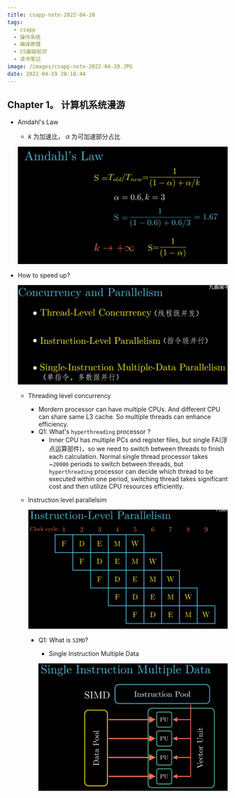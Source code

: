 ```yaml
---
title: csapp-note-2022-04-20
tags:
  - csapp
  - 操作系统
  - 编译原理
  - CS基础知识
  - 读书笔记
image: /images/csapp-note-2022-04-20.JPG
date: 2022-04-19 20:18:44
---
```

## Chapter 1。 计算机系统漫游
- Amdahl's Law
  - $k$ 为加速比， $\alpha$ 为可加速部分占比

  ![1-9-Amdahls-Law](assets/1-9-Amdahls-Law.png)

- How to speed up?
  
  ![1-10-concurrency-parallelsim](assets/1-10-concurrency-parallelsim.png)
  
  - Threading level concurrency
    - Mordern processor can have multiple CPUs. And different CPU can share same L3 cache. So multiple threads can enhance efficiency.
    - Q1: What's `hyperthreading` processor ?
      - Inner CPU has multiple PCs and register files, but single FA(浮点运算部件)，so we need to switch between threads to finish each calculation. Normal single thread processor takes ~`20000` periods to switch between threads, but `hyperthreading` processor can decide which thread to be executed within one period, switching thread takes significant cost and then utilize CPU resources efficiently. 
    

  
  - Instruction level parallelsim

    ![1-11-instruction-level-parallelsim](assets/1-11-instruction-level-parallelsim.png)
  
    - Q1: What is `SIMD`?
      - Single Instruction Multiple Data
      
      ![1-12-SIMD](assets/1-12-SIMD.png)





